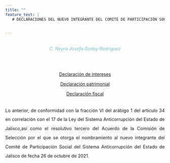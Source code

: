 ```yaml
---
title: ""
feature_text: |
   # DECLARACIONES DEL NUEVO INTEGRANTE DEL COMITÉ DE PARTICIPACIÓN SOCIAL DEL SISTEMA ANTICORRUPCIÓN DEL ESTADO DE JALISCO


---  
```


<div class="row">
<div class="column">
<div style="text-align: center">
<h6 style="color: #75bec4;">C. Neyra Josefa Godoy Rodriguez</h6></div><p></p>
<br>

<p style="text-align: center" class="svg_text_link3"><a href="/declaraciones/Declaración_intereses_2021.pdf">Declaración de intereses</a></p>
<p style="text-align: center" class="svg_text_link3"><a href="/declaraciones/Declaracion_patrimonial_funcionariosypersonasdeinterespublico_2021.pdf">Declaración patrimonial</a></p>
<p style="text-align: center" class="svg_text_link3"><a href="/declaraciones/Declaración_fiscal_2021.pdf">Declaración fiscal</a></p>
<br>
<div style="text-align:justify; line-height: 1.8rem"><span>Lo anterior, de conformidad con la fracción VI del arábigo 1 del artículo 34 en correlación con el 17 de la Ley del Sistema Anticorrupción del Estado de Jalisco,así como el resolutivo tercero del Acuerdo de la Comisión de Selección por el que se otorga el nombramiento al nuevo integrante del Comité de Participación Social del Sistema Anticorrupción del Estado de Jalisco de fecha 26 de octubre de 2021. 
</span></div>
</div>
</div>


<p></p>
<p></p>
<p></p>
